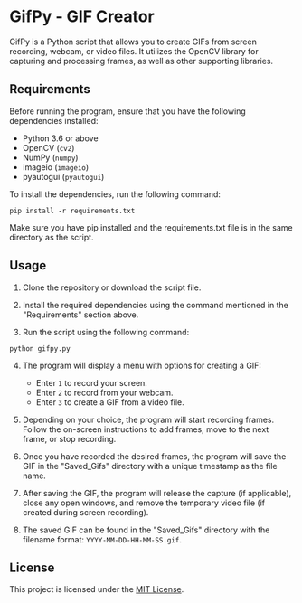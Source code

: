 # GifPy - GIF Creator

GifPy is a Python script that allows you to create GIFs from screen recording, webcam, or video files. It utilizes the OpenCV library for capturing and processing frames, as well as other supporting libraries.

## Requirements

Before running the program, ensure that you have the following dependencies installed:

- Python 3.6 or above
- OpenCV (`cv2`)
- NumPy (`numpy`)
- imageio (`imageio`)
- pyautogui (`pyautogui`)

To install the dependencies, run the following command:

`pip install -r requirements.txt`

Make sure you have pip installed and the requirements.txt file is in the same directory as the script.

## Usage

1. Clone the repository or download the script file.

2. Install the required dependencies using the command mentioned in the "Requirements" section above.

3. Run the script using the following command:

`python gifpy.py`

4. The program will display a menu with options for creating a GIF:
   - Enter `1` to record your screen.
   - Enter `2` to record from your webcam.
   - Enter `3` to create a GIF from a video file.

5. Depending on your choice, the program will start recording frames. Follow the on-screen instructions to add frames, move to the next frame, or stop recording.

6. Once you have recorded the desired frames, the program will save the GIF in the "Saved_Gifs" directory with a unique timestamp as the file name.

7. After saving the GIF, the program will release the capture (if applicable), close any open windows, and remove the temporary video file (if created during screen recording).

8. The saved GIF can be found in the "Saved_Gifs" directory with the filename format: `YYYY-MM-DD-HH-MM-SS.gif`.

## License

This project is licensed under the [MIT License](LICENSE).
